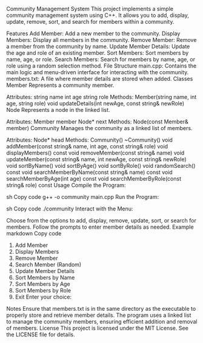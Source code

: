 Community Management System
This project implements a simple community management system using C++. It allows you to add, display, update, remove, sort, and search for members within a community.

Features
Add Member: Add a new member to the community.
Display Members: Display all members in the community.
Remove Member: Remove a member from the community by name.
Update Member Details: Update the age and role of an existing member.
Sort Members: Sort members by name, age, or role.
Search Members: Search for members by name, age, or role using a random selection method.
File Structure
main.cpp: Contains the main logic and menu-driven interface for interacting with the community.
members.txt: A file where member details are stored when added.
Classes
Member
Represents a community member.

Attributes:
string name
int age
string role
Methods:
Member(string name, int age, string role)
void updateDetails(int newAge, const string& newRole)
Node
Represents a node in the linked list.

Attributes:
Member member
Node* next
Methods:
Node(const Member& member)
Community
Manages the community as a linked list of members.

Attributes:
Node* head
Methods:
Community()
~Community()
void addMember(const string& name, int age, const string& role)
void displayMembers() const
void removeMember(const string& name)
void updateMember(const string& name, int newAge, const string& newRole)
void sortByName()
void sortByAge()
void sortByRole()
void randomSearch() const
void searchMemberByName(const string& name) const
void searchMemberByAge(int age) const
void searchMemberByRole(const string& role) const
Usage
Compile the Program:

sh
Copy code
g++ -o community main.cpp
Run the Program:

sh
Copy code
./community
Interact with the Menu:

Choose from the options to add, display, remove, update, sort, or search for members.
Follow the prompts to enter member details as needed.
Example
markdown
Copy code
1. Add Member
2. Display Members
3. Remove Member
4. Search Member (Random)
5. Update Member Details
6. Sort Members by Name
7. Sort Members by Age
8. Sort Members by Role
9. Exit
Enter your choice:

Notes
Ensure that members.txt is in the same directory as the executable to properly store and retrieve member details.
The program uses a linked list to manage the community members, ensuring efficient addition and removal of members.
License
This project is licensed under the MIT License. See the LICENSE file for details.
